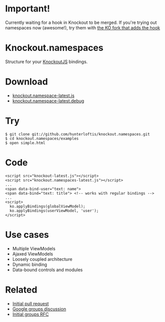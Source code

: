 # Important!

  Currently waiting for a hook in Knockout to be merged.
  If you're trying out namespaces now (awesome!), try them with
  [the KO fork that adds the hook](https://github.com/hunterloftis/knockout)
  
# Knockout.namespaces
      
  Structure for your [KnockoutJS](http://knockoutjs.com) bindings.
  
# Download

  - [knockout.namespace-latest.js](https://github.com/hunterloftis/knockout.namespaces/blob/master/build/output/knockout.namespaces-latest.js)
  - [knockout.namespace-latest.debug](https://github.com/hunterloftis/knockout.namespaces/blob/master/build/output/knockout.namespaces-latest.debug.js)

# Try

    $ git clone git://github.com/hunterloftis/knockout.namespaces.git
    $ cd knockout.namespaces/examples
    $ open simple.html

# Code

    <script src="knockout-latest.js"></script>
    <script src="knockout.namespaces-latest.js"></script>
    ...
    <span data-bind-user="text: name">
    <span data-bind="text: title"> <!-- works with regular bindings -->
    ...
    <script>
      ko.applyBindings(globalViewModel);
      ko.applyBindings(userViewModel, 'user');
    </script>

# Use cases

  - Multiple ViewModels
  - Ajaxed ViewModels
  - Loosely coupled architecture
  - Dynamic binding
  - Data-bound controls and modules
    
# Related

  - [Initial pull request](https://github.com/SteveSanderson/knockout/pull/74)
  - [Google groups discussion](http://groups.google.com/group/knockoutjs/browse_thread/thread/a2a5489c1e4c40de)
  - [Initial groups RFC](http://groups.google.com/group/knockoutjs/browse_thread/thread/5f3802217f896d74/96b37601840a23be?lnk=gst&q=namespaces#96b37601840a23be)